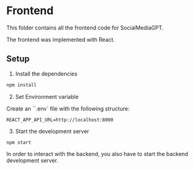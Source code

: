 # Frontend

This folder contains all the frontend code for SocialMediaGPT.

The frontend was implemented with React.

## Setup

1. Install the dependencies

```bash
npm install
```

2. Set Environment variable

Create an ``.env` file with the following structure:

```
REACT_APP_API_URL=http://localhost:8000
```

3. Start the development server

```
npm start
```

In order to interact with the backend, you also have to start the backend development server.
